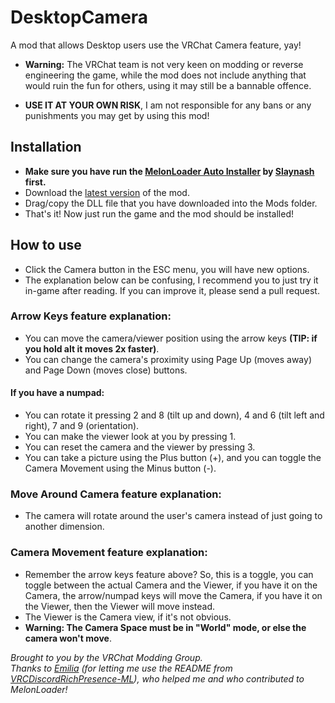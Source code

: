 # DesktopCamera
A mod that allows Desktop users use the VRChat Camera feature, yay!

* **Warning:** The VRChat team is not very keen on modding or reverse engineering the game, while the mod does not include anything that would ruin the fun for others, using it may still be a bannable offence.

* **USE IT AT YOUR OWN RISK**, I am not responsible for any bans or any punishments you may get by using this mod!

## Installation
* **Make sure you have run the [MelonLoader Auto Installer](https://github.com/Slaynash/MelonLoaderAutoInstaller) by [Slaynash](https://github.com/Slaynash) first.**
* Download the [latest version](https://github.com/nitrog0d/DesktopCamera/releases/latest/download/DesktopCamera.dll) of the mod.
* Drag/copy the DLL file that you have downloaded into the Mods folder.
* That's it! Now just run the game and the mod should be installed!

## How to use
* Click the Camera button in the ESC menu, you will have new options.  
* The explanation below can be confusing, I recommend you to just try it in-game after reading. If you can improve it, please send a pull request.

### **Arrow Keys feature explanation:**
* You can move the camera/viewer position using the arrow keys **(TIP: if you hold alt it moves 2x faster)**.  
* You can change the camera's proximity using Page Up (moves away) and Page Down (moves close) buttons.

#### If you have a numpad:  
* You can rotate it pressing 2 and 8 (tilt up and down), 4 and 6 (tilt left and right), 7 and 9 (orientation).
* You can make the viewer look at you by pressing 1.  
* You can reset the camera and the viewer by pressing 3.  
* You can take a picture using the Plus button (+), and you can toggle the Camera Movement using the Minus button (-).  

### **Move Around Camera feature explanation:**
* The camera will rotate around the user's camera instead of just going to another dimension.

### **Camera Movement feature explanation:**
* Remember the arrow keys feature above? So, this is a toggle, you can toggle between the actual Camera and the Viewer, if you have it on the Camera, the arrow/numpad keys will move the Camera, if you have it on the Viewer, then the Viewer will move instead.  
* The Viewer is the Camera view, if it's not obvious.  
* **Warning: The Camera Space must be in "World" mode, or else the camera won't move**.

*Brought to you by the VRChat Modding Group.*  
*Thanks to [Emilia](https://github.com/thetrueyoshifan) (for letting me use the README from [VRCDiscordRichPresence-ML](https://github.com/thetrueyoshifan/VRCDiscordRichPresence-ML)), who helped me and who contributed to MelonLoader!*
